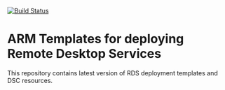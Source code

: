[![Build Status](https://travis-ci.org/Azure/RDS-Templates.svg?branch=master)](https://travis-ci.org/Azure/RDS-Templates)

# ARM Templates for deploying Remote Desktop Services

This repository contains latest version of RDS deployment templates and DSC resources.
